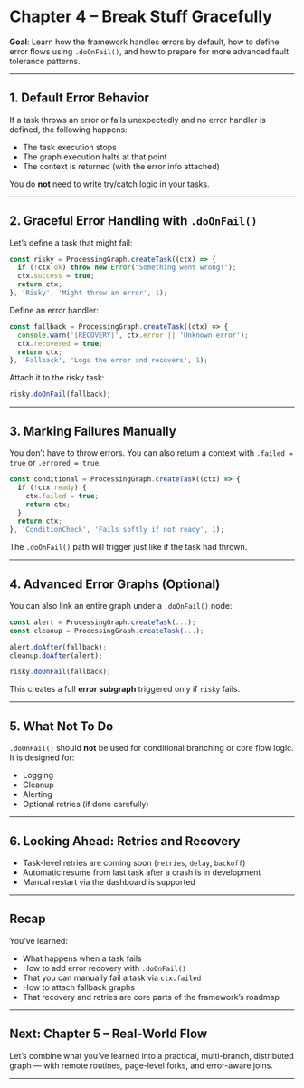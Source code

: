 # Chapter 4 – Break Stuff Gracefully

**Goal**: Learn how the framework handles errors by default, how to define error flows using `.doOnFail()`, and how to prepare for more advanced fault tolerance patterns.

---

## 1. Default Error Behavior

If a task throws an error or fails unexpectedly and no error handler is defined, the following happens:
- The task execution stops
- The graph execution halts at that point
- The context is returned (with the error info attached)

You do **not** need to write try/catch logic in your tasks.

---

## 2. Graceful Error Handling with `.doOnFail()`

Let’s define a task that might fail:

```ts
const risky = ProcessingGraph.createTask((ctx) => {
  if (!ctx.ok) throw new Error("Something went wrong!");
  ctx.success = true;
  return ctx;
}, 'Risky', 'Might throw an error', 1);
```

Define an error handler:

```ts
const fallback = ProcessingGraph.createTask((ctx) => {
  console.warn('[RECOVERY]', ctx.error || 'Unknown error');
  ctx.recovered = true;
  return ctx;
}, 'Fallback', 'Logs the error and recovers', 1);
```

Attach it to the risky task:

```ts
risky.doOnFail(fallback);
```

---

## 3. Marking Failures Manually

You don’t have to throw errors. You can also return a context with `.failed = true` or `.errored = true`.

```ts
const conditional = ProcessingGraph.createTask((ctx) => {
  if (!ctx.ready) {
    ctx.failed = true;
    return ctx;
  }
  return ctx;
}, 'ConditionCheck', 'Fails softly if not ready', 1);
```

The `.doOnFail()` path will trigger just like if the task had thrown.

---

## 4. Advanced Error Graphs (Optional)

You can also link an entire graph under a `.doOnFail()` node:

```ts
const alert = ProcessingGraph.createTask(...);
const cleanup = ProcessingGraph.createTask(...);

alert.doAfter(fallback);
cleanup.doAfter(alert);

risky.doOnFail(fallback);
```

This creates a full **error subgraph** triggered only if `risky` fails.

---

## 5. What Not To Do

`.doOnFail()` should **not** be used for conditional branching or core flow logic. It is designed for:
- Logging
- Cleanup
- Alerting
- Optional retries (if done carefully)

---

## 6. Looking Ahead: Retries and Recovery

- Task-level retries are coming soon (`retries`, `delay`, `backoff`)
- Automatic resume from last task after a crash is in development
- Manual restart via the dashboard is supported

---

## Recap

You’ve learned:
- What happens when a task fails
- How to add error recovery with `.doOnFail()`
- That you can manually fail a task via `ctx.failed`
- How to attach fallback graphs
- That recovery and retries are core parts of the framework’s roadmap

---

## Next: Chapter 5 – Real-World Flow

Let’s combine what you’ve learned into a practical, multi-branch, distributed graph — with remote routines, page-level forks, and error-aware joins.

---